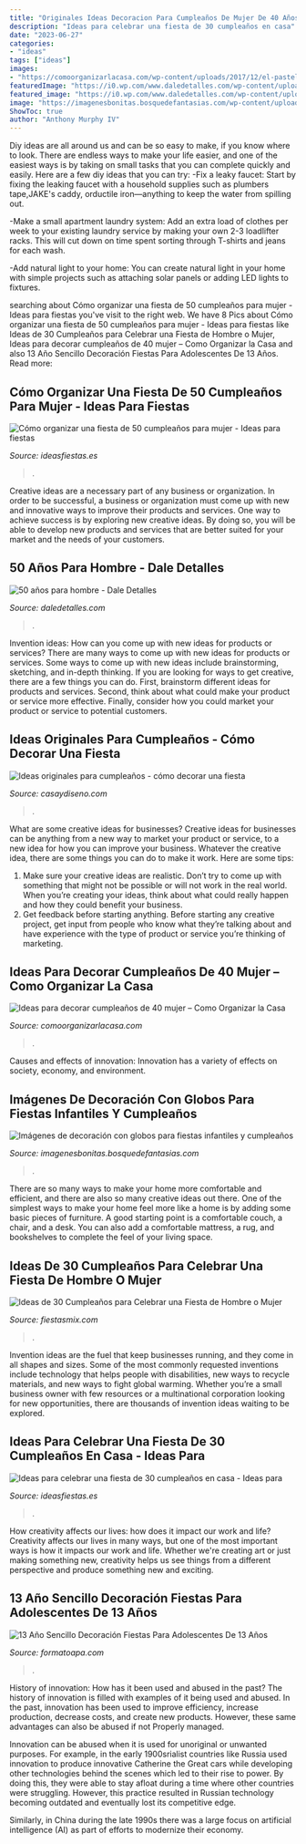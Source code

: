 ```yaml
---
title: "Originales Ideas Decoracion Para Cumpleaños De Mujer De 40 Años - Ideas Para Celebrar Una Fiesta De 30 Cumpleaños En Casa"
description: "Ideas para celebrar una fiesta de 30 cumpleaños en casa"
date: "2023-06-27"
categories:
- "ideas"
tags: ["ideas"]
images:
- "https://comoorganizarlacasa.com/wp-content/uploads/2017/12/el-pastel-1.jpg"
featuredImage: "https://i0.wp.com/www.daledetalles.com/wp-content/uploads/2016/02/5018.jpg"
featured_image: "https://i0.wp.com/www.daledetalles.com/wp-content/uploads/2016/02/5018.jpg"
image: "https://imagenesbonitas.bosquedefantasias.com/wp-content/uploads/2017/01/adornos-con-globos-para-cumpleaños-de-niña.jpg"
ShowToc: true
author: "Anthony Murphy IV"
---
```



Diy ideas are all around us and can be so easy to make, if you know where to look.
There are endless ways to make your life easier, and one of the easiest ways is by taking on small tasks that you can complete quickly and easily. Here are a few diy ideas that you can try:
-Fix a leaky faucet: Start by fixing the leaking faucet with a household supplies such as plumbers tape,JAKE's caddy, orductile iron—anything to keep the water from spilling out.

-Make a small apartment laundry system: Add an extra load of clothes per week to your existing laundry service by making your own 2-3 loadlifter racks. This will cut down on time spent sorting through T-shirts and jeans for each wash.

-Add natural light to your home: You can create natural light in your home with simple projects such as attaching solar panels or adding LED lights to fixtures.

	

		
searching about Cómo organizar una fiesta de 50 cumpleaños para mujer - Ideas para fiestas you've visit to the right web. We have 8 Pics about Cómo organizar una fiesta de 50 cumpleaños para mujer - Ideas para fiestas like Ideas de 30 Cumpleaños para Celebrar una Fiesta de Hombre o Mujer, Ideas para decorar cumpleaños de 40 mujer – Como Organizar la Casa and also 13 Año Sencillo Decoración Fiestas Para Adolescentes De 13 Años. Read more:
		
    
## Cómo Organizar Una Fiesta De 50 Cumpleaños Para Mujer - Ideas Para Fiestas

<img loading=lazy src="https://www.ideasfiestas.es/wp-content/uploads/2013/07/fiesta-50-cumpleanos-mujer.jpg" onerror="this.onerror=null;this.src='https://tse4.mm.bing.net/th?id=OIP.keR8KpeSZex3JzGDhZQiMgAAAA&amp;pid=15.1';" alt="Cómo organizar una fiesta de 50 cumpleaños para mujer - Ideas para fiestas">

_Source: ideasfiestas.es_

>. 

	

Creative ideas are a necessary part of any business or organization. In order to be successful, a business or organization must come up with new and innovative ways to improve their products and services. One way to achieve success is by exploring new creative ideas. By doing so, you will be able to develop new products and services that are better suited for your market and the needs of your customers.

    
## 50 Años Para Hombre - Dale Detalles

<img loading=lazy src="https://i0.wp.com/www.daledetalles.com/wp-content/uploads/2016/02/5018.jpg" onerror="this.onerror=null;this.src='https://tse2.mm.bing.net/th?id=OIP.7kQLAmfszgDROYcZkwaTeAHaLY&amp;pid=15.1';" alt="50 años para hombre - Dale Detalles">

_Source: daledetalles.com_

>. 

	

Invention ideas: How can you come up with new ideas for products or services?
There are many ways to come up with new ideas for products or services. Some ways to come up with new ideas include brainstorming, sketching, and in-depth thinking. If you are looking for ways to get creative, there are a few things you can do. First, brainstorm different ideas for products and services. Second, think about what could make your product or service more effective. Finally, consider how you could market your product or service to potential customers.

    
## Ideas Originales Para Cumpleaños - Cómo Decorar Una Fiesta

<img loading=lazy src="https://casaydiseno.com/wp-content/uploads/2016/05/guirnaldas-cartulinas-colorresdeco.jpg" onerror="this.onerror=null;this.src='https://tse2.mm.bing.net/th?id=OIP.BYRCHfO5gUoZDzBdow7AOgHaHa&amp;pid=15.1';" alt="Ideas originales para cumpleaños - cómo decorar una fiesta">

_Source: casaydiseno.com_

>. 

	

What are some creative ideas for businesses?
Creative ideas for businesses can be anything from a new way to market your product or service, to a new idea for how you can improve your business. Whatever the creative idea, there are some things you can do to make it work. Here are some tips: 
1. Make sure your creative ideas are realistic. Don’t try to come up with something that might not be possible or will not work in the real world. When you’re creating your ideas, think about what could really happen and how they could benefit your business. 
2. Get feedback before starting anything. Before starting any creative project, get input from people who know what they’re talking about and have experience with the type of product or service you’re thinking of marketing.

    
## Ideas Para Decorar Cumpleaños De 40 Mujer – Como Organizar La Casa

<img loading=lazy src="https://comoorganizarlacasa.com/wp-content/uploads/2017/12/el-pastel-1.jpg" onerror="this.onerror=null;this.src='https://tse3.mm.bing.net/th?id=OIP.y2PaZUu6BmedBMaN0lRHsgHaKZ&amp;pid=15.1';" alt="Ideas para decorar cumpleaños de 40 mujer – Como Organizar la Casa">

_Source: comoorganizarlacasa.com_

>. 

	

Causes and effects of innovation:
Innovation has a variety of effects on society, economy, and environment.

    
## Imágenes De Decoración Con Globos Para Fiestas Infantiles Y Cumpleaños

<img loading=lazy src="https://imagenesbonitas.bosquedefantasias.com/wp-content/uploads/2017/01/adornos-con-globos-para-cumpleaños-de-niña.jpg" onerror="this.onerror=null;this.src='https://tse2.mm.bing.net/th?id=OIP.q_CThw4P7fuAI11yleq_NAHaMn&amp;pid=15.1';" alt="Imágenes de decoración con globos para fiestas infantiles y cumpleaños">

_Source: imagenesbonitas.bosquedefantasias.com_

>. 

	

There are so many ways to make your home more comfortable and efficient, and there are also so many creative ideas out there. One of the simplest ways to make your home feel more like a home is by adding some basic pieces of furniture. A good starting point is a comfortable couch, a chair, and a desk. You can also add a comfortable mattress, a rug, and bookshelves to complete the feel of your living space.

    
## Ideas De 30 Cumpleaños Para Celebrar Una Fiesta De Hombre O Mujer

<img loading=lazy src="https://www.fiestasmix.com/blog/wp-content/uploads/como-celebrar-los-30-cumpleaños.jpg" onerror="this.onerror=null;this.src='https://tse3.mm.bing.net/th?id=OIP.4E1SgBtVIdyg05QNy4LbJwHaFj&amp;pid=15.1';" alt="Ideas de 30 Cumpleaños para Celebrar una Fiesta de Hombre o Mujer">

_Source: fiestasmix.com_

>. 

	

Invention ideas are the fuel that keep businesses running, and they come in all shapes and sizes. Some of the most commonly requested inventions include technology that helps people with disabilities, new ways to recycle materials, and new ways to fight global warming. Whether you’re a small business owner with few resources or a multinational corporation looking for new opportunities, there are thousands of invention ideas waiting to be explored.

    
## Ideas Para Celebrar Una Fiesta De 30 Cumpleaños En Casa - Ideas Para

<img loading=lazy src="https://ideasfiestas.es/wp-content/uploads/2014/08/ideas-fiesta-30-cumpleanos.jpg" onerror="this.onerror=null;this.src='https://tse2.mm.bing.net/th?id=OIP.uaVC02Fg5j6rTPGowZeBqwAAAA&amp;pid=15.1';" alt="Ideas para celebrar una fiesta de 30 cumpleaños en casa - Ideas para">

_Source: ideasfiestas.es_

>. 

	

How creativity affects our lives: how does it impact our work and life?
Creativity affects our lives in many ways, but one of the most important ways is how it impacts our work and life. Whether we're creating art or just making something new, creativity helps us see things from a different perspective and produce something new and exciting.

    
## 13 Año Sencillo Decoración Fiestas Para Adolescentes De 13 Años

<img loading=lazy src="https://i.pinimg.com/originals/66/4d/bb/664dbbfdf48d4325a35a54f7b404abef.jpg" onerror="this.onerror=null;this.src='https://tse1.mm.bing.net/th?id=OIP.iYIC_cHW_FL9OlahjUzwBwHaN-&amp;pid=15.1';" alt="13 Año Sencillo Decoración Fiestas Para Adolescentes De 13 Años">

_Source: formatoapa.com_

>. 

	

History of innovation: How has it been used and abused in the past?
The history of innovation is filled with examples of it being used and abused. In the past, innovation has been used to improve efficiency, increase production, decrease costs, and create new products. However, these same advantages can also be abused if not Properly managed.

Innovation can be abused when it is used for unoriginal or unwanted purposes. For example, in the early 1900srialist countries like Russia used innovation to produce innovative Catherine the Great cars while developing other technologies behind the scenes which led to their rise to power. By doing this, they were able to stay afloat during a time where other countries were struggling. However, this practice resulted in Russian technology becoming outdated and eventually lost its competitive edge. 

Similarly, in China during the late 1990s there was a large focus on artificial intelligence (AI) as part of efforts to modernize their economy.

